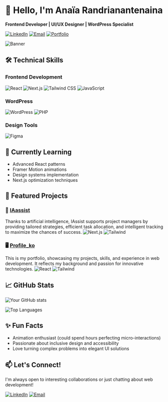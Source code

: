 # 👋 Hello, I'm Anaïa Randrianantenaina

**Frontend Developer | UI/UX Designer | WordPress Specialist**

[![LinkedIn](https://img.shields.io/badge/LinkedIn-Connect-blue?style=for-the-badge&logo=linkedin)](https://www.linkedin.com/in/Anaïa+Randrianantenaina)
[![Email](https://img.shields.io/badge/Email-Contact%20Me-red?style=for-the-badge&logo=gmail)](mailto:anaiarandrianantenaina@gmail.com)
[![Portfolio](https://img.shields.io/badge/🚀-Portfolio-black?style=for-the-badge)](https://anaiarandria.vercel.app/)

![Banner](https://via.placeholder.com/1920x400.png?text=Anaïa+Randrianantenaina+-+Frontend+Developer)

## 🛠 Technical Skills

### Frontend Development
![React](https://img.shields.io/badge/React-61DAFB?style=for-the-badge&logo=react&logoColor=black)
![Next.js](https://img.shields.io/badge/Next.js-000000?style=for-the-badge&logo=next.js&logoColor=white)
![Tailwind CSS](https://img.shields.io/badge/Tailwind_CSS-38B2AC?style=for-the-badge&logo=tailwind-css&logoColor=white)
![JavaScript](https://img.shields.io/badge/JavaScript-F7DF1E?style=for-the-badge&logo=javascript&logoColor=black)

### WordPress
![WordPress](https://img.shields.io/badge/WordPress-21759B?style=for-the-badge&logo=wordpress&logoColor=white)
![PHP](https://img.shields.io/badge/PHP-777BB4?style=for-the-badge&logo=php&logoColor=white)

### Design Tools
![Figma](https://img.shields.io/badge/Figma-F24E1E?style=for-the-badge&logo=figma&logoColor=white)

## 🌱 Currently Learning
- Advanced React patterns
- Framer Motion animations
- Design systems implementation
- Next.js optimization techniques

## 💼 Featured Projects

### 🎨 [IAassist](https://github.com/AnaiaRn/IAassist.git)
Thanks to artificial intelligence, IAssist supports project managers by providing tailored strategies, efficient task allocation, 
and intelligent tracking to maximize the chances of success.
![Next.js](https://img.shields.io/badge/Next.js-000000?style=for-the-badge&logo=next.js&logoColor=white)
![Tailwind](https://img.shields.io/badge/-Tailwind-38B2AC?logo=tailwind-css&logoColor=white&style=flat)

### 🖥 [Profile_ko](https://github.com/AnaiaRn/profileko.git)
This is my portfolio, showcasing my projects, skills, and experience in web development. It reflects my background and passion for innovative technologies.
![React](https://img.shields.io/badge/React-61DAFB?style=for-the-badge&logo=react&logoColor=black)
![Tailwind](https://img.shields.io/badge/-Tailwind-38B2AC?logo=tailwind-css&logoColor=white&style=flat)

## 📈 GitHub Stats

![Your GitHub stats](https://github-readme-stats.vercel.app/api?username=AnaiaRn&show_icons=true&theme=radical)

![Top Languages](https://github-readme-stats.vercel.app/api/top-langs/?username=AnaiaRn&layout=compact&theme=radical)

## ✨ Fun Facts
- Animation enthusiast (could spend hours perfecting micro-interactions)
- Passionate about inclusive design and accessibility
- Love turning complex problems into elegant UI solutions

## 📫 Let's Connect!
I'm always open to interesting collaborations or just chatting about web development!

[![LinkedIn](https://img.shields.io/badge/LinkedIn-Connect-blue?style=flat&logo=linkedin)](https://www.linkedin.com/in/Anaïa+Randrianantenaina)
[![Email](https://img.shields.io/badge/Email-Contact%20Me-red?style=flat&logo=gmail)](mailto:anaiarandrianantenaina@gmail.com)
